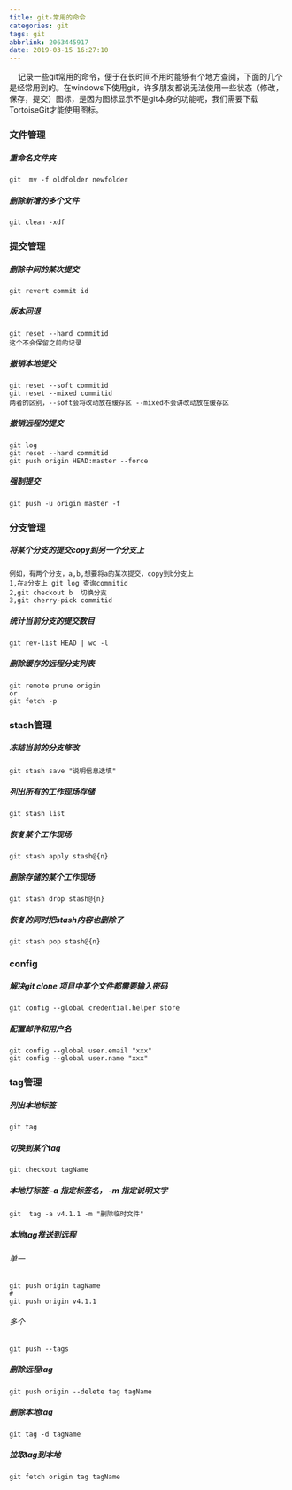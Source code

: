 ```yaml
---
title: git-常用的命令
categories: git
tags: git
abbrlink: 2063445917
date: 2019-03-15 16:27:10
---
```


&nbsp;&nbsp;&nbsp;&nbsp;记录一些git常用的命令，便于在长时间不用时能够有个地方查阅，下面的几个是经常用到的。在windows下使用git，许多朋友都说无法使用一些状态（修改，保存，提交）图标，是因为图标显示不是git本身的功能呢，我们需要下载TortoiseGit才能使用图标。

### 文件管理

##### 重命名文件夹
```
git  mv -f oldfolder newfolder
```

##### 删除新增的多个文件

~~~
git clean -xdf
~~~

### 提交管理

##### 删除中间的某次提交

```
git revert commit id
```

##### 版本回退
```
git reset --hard commitid
这个不会保留之前的记录
```
##### 撤销本地提交
```
git reset --soft commitid
git reset --mixed commitid
两者的区别，--soft会将改动放在缓存区 --mixed不会讲改动放在缓存区
```

##### 撤销远程的提交
```
git log
git reset --hard commitid
git push origin HEAD:master --force
```

##### 强制提交
```
git push -u origin master -f
```

### 分支管理

##### 将某个分支的提交copy到另一个分支上

```
例如，有两个分支，a,b,想要将a的某次提交，copy到b分支上
1,在a分支上 git log 查询commitid
2,git checkout b  切换分支
3,git cherry-pick commitid
```

##### 统计当前分支的提交数目
```
git rev-list HEAD | wc -l
```
##### 删除缓存的远程分支列表

~~~
git remote prune origin
or
git fetch -p
~~~

### stash管理

##### 冻结当前的分支修改

~~~
git stash save "说明信息选填"
~~~

##### 列出所有的工作现场存储

~~~
git stash list
~~~

##### 恢复某个工作现场

~~~
git stash apply stash@{n}
~~~

##### 删除存储的某个工作现场

~~~
git stash drop stash@{n}
~~~

##### 恢复的同时把stash内容也删除了

~~~
git stash pop stash@{n} 
~~~

### config

##### 解决git clone 项目中某个文件都需要输入密码

~~~
git config --global credential.helper store
~~~

##### 配置邮件和用户名

~~~
git config --global user.email "xxx"
git config --global user.name "xxx"
~~~

### tag管理

##### 列出本地标签

~~~
git tag
~~~

##### 切换到某个tag

~~~
git checkout tagName
~~~

##### 本地打标签 -a 指定标签名， -m 指定说明文字

~~~
git  tag -a v4.1.1 -m "删除临时文件"
~~~

##### 本地tag推送到远程

###### 单一

~~~
git push origin tagName
#
git push origin v4.1.1
~~~

###### 多个

~~~
git push --tags
~~~

##### 删除远程tag

~~~
git push origin --delete tag tagName
~~~

##### 删除本地tag

~~~
git tag -d tagName
~~~

##### 拉取tag到本地

~~~
git fetch origin tag tagName
~~~



